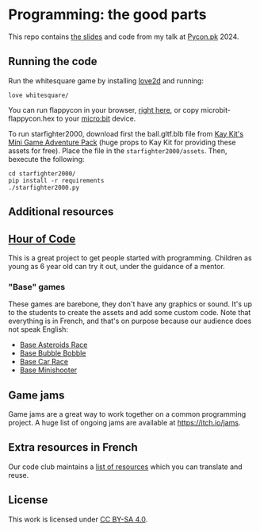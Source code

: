 # Programming: the good parts


This repo contains [the slides](https://raw.githubusercontent.com/regisb/pyconpk2024/main/slides.pdf) and code from my talk at [Pycon.pk](https://pycon.pk/) 2024.

## Running the code

Run the whitesquare game by installing [love2d](https://love2d.org/) and running:

    love whitesquare/

You can run flappycon in your browser, [right here](https://makecode.microbit.org/_48e4P0gmzd24), or copy microbit-flappycon.hex to your [micro:bit](https://microbit.org/) device.

To run starfighter2000, download first the ball.gltf.blb file from [Kay Kit's Mini Game Adventure Pack](https://kaylousberg.itch.io/kay-kit-mini-game-variety-pack) (huge props to Kay Kit for providing these assets for free). Place the file in the `starfighter2000/assets`. Then, bexecute the following:

    cd starfighter2000/
    pip install -r requirements
    ./starfighter2000.py

## Additional resources

## [Hour of Code](https://code.org/hourofcode)

This is a great project to get people started with programming. Children as young as 6 year old can try it out, under the guidance of a mentor.

### "Base" games

These games are barebone, they don't have any graphics or sound. It's up to the students to create the assets and add some custom code. Note that everything is in French, and that's on purpose because our audience does not speak English:

- [Base Asteroids Race](https://github.com/aucoindujeu/base-asteroidsrace)
- [Base Bubble Bobble](https://github.com/aucoindujeu/base-bubblebobble)
- [Base Car Race](https://github.com/aucoindujeu/base-carrace)
- [Base Minishooter](https://github.com/aucoindujeu/base-minishooter)

## Game jams

Game jams are a great way to work together on a common programming project. A huge list of ongoing jams are available at https://itch.io/jams.

## Extra resources in French

Our code club maintains a [list of resources](https://github.com/aucoindujeu/codeclub/blob/main/love2d/Ressources.md) which you can translate and reuse.

## License

This work is licensed under [CC BY-SA 4.0](https://creativecommons.org/licenses/by-sa/4.0/).

